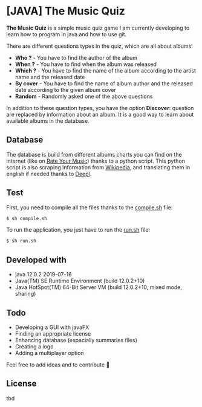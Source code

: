 # [JAVA] The Music Quiz

**The Music Quiz** is a simple music quiz game I am currently developing to learn how to program in java and how to use git.

There are different questions types in the quiz, which are all about albums:

  - __Who ?__ - You have to find the author of the album
  - __When ?__ - You have to find when the album was released
  - __Which ?__ - You have to find the name of the album according to the artist name and the released date
  - __By cover__ - You have to find the name of album author and the released date according to the given album cover
  - __Random__ - Randomly asked one of the above questions

In addition to these question types, you have the option __Discover__: question are replaced by information about an album. It is a good way to learn about available albums in the database.


## Database
The database is build from different albums charts you can find on the internet (like on [Rate Your Music]) thanks to a python script. This python script is also scraping information from [Wikipedia], and translating them in english if needed thanks to [Deepl].

## Test
First, you need to compile all the files thanks to the [compile.sh] file:
```sh
$ sh compile.sh
```

To run the application, you just have to run the [run.sh] file:
```sh
$ sh run.sh
```

## Developed with
  - java 12.0.2 2019-07-16
  - Java(TM) SE Runtime Environment (build 12.0.2+10)
  - Java HotSpot(TM) 64-Bit Server VM (build 12.0.2+10, mixed mode, sharing)

## Todo
  - Developing a GUI with javaFX
  - Finding an appropriate license
  - Enhancing database (espacially summaries files)
  - Creating a logo
  - Adding a multiplayer option

Feel free to add ideas and to contribute :metal:

## License
tbd






   [compile.sh]: <https://github.com/AlexandreLadriere/TheMusicQuiz_JAVA/blob/master/compile.sh>
   [run.sh]: <https://github.com/AlexandreLadriere/TheMusicQuiz_JAVA/blob/master/run.sh>
   [Rate Your Music]: <https://rateyourmusic.com/>
   [Wikipedia]: <https://www.wikipedia.org/>
   [Deepl]: <https://www.deepl.com/translator>